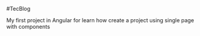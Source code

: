 #TecBlog

My first project in Angular for learn how create a project
using single page with components
